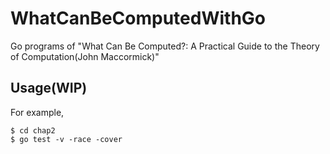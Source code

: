 # WhatCanBeComputedWithGo
Go programs of "What Can Be Computed?: A Practical Guide to the Theory of Computation(John Maccormick)"


## Usage(WIP)
For example,
```
$ cd chap2
$ go test -v -race -cover
```
